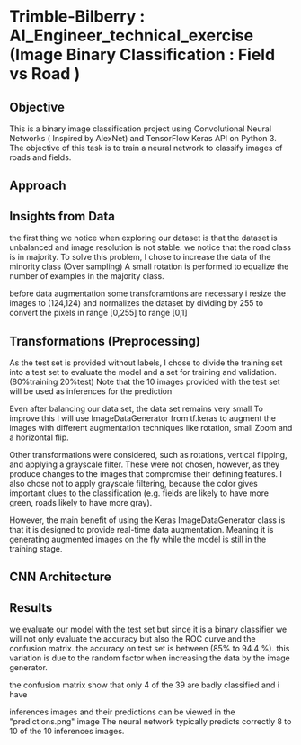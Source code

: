 # Trimble-Bilberry : AI_Engineer_technical_exercise (Image Binary  Classification : Field vs Road )

## Objective

This is a binary image classification project using Convolutional Neural Networks ( Inspired by AlexNet) and TensorFlow Keras API  on Python 3.
The objective of this task is to train a neural network to classify images of roads and fields.

## Approach




## Insights from  Data 
the first thing we notice when exploring our dataset is that the dataset is unbalanced and image resolution is not stable.
we notice that the road class is in majority. To solve this problem, I chose to increase the data of the minority class (Over sampling)
A small rotation is performed to equalize the number of examples in the majority class.

before data augmentation some transforamtions are necessary i resize the images to (124,124) and 
normalizes the dataset by dividing by 255  to convert the pixels in range [0,255] to range [0,1]





## Transformations (Preprocessing)

As the test set is provided without labels, I chose to divide the training set into a test set to evaluate the model and a set for training and validation.
(80%training 20%test) Note that the 10 images provided with the test set will be used as inferences for the prediction 

Even after balancing our data set, the data set remains very small
To improve this I will use ImageDataGenerator from tf.keras to augment the images with different augmentation techniques like rotation, small Zoom and a horizontal flip.

Other transformations were considered, such as rotations, vertical flipping, and applying a grayscale filter. These were not chosen, however, as they produce changes to the images that compromise their defining features. I also chose not to apply grayscale filtering, because the color gives important clues to the classification (e.g. fields are likely to have more green, roads likely to have more gray).

However, the main benefit of using the Keras ImageDataGenerator class is that it is designed to provide real-time data augmentation. Meaning it is generating augmented images on the fly while the model is still in the training stage.



## CNN Architecture





## Results
we evaluate our model with the test set but since it is a binary classifier we will not only evaluate the accuracy but also the ROC curve and the confusion matrix. 
the accuracy on test set is between (85% to 94.4 %). this variation is due to the random factor when increasing the data by the image generator.

the confusion matrix show that only 4 of the 39  are badly classified and i have 

inferences images and their predictions can be viewed in the "predictions.png" image  The neural network typically predicts correctly 8 to 10 of the 10 inferences images.
